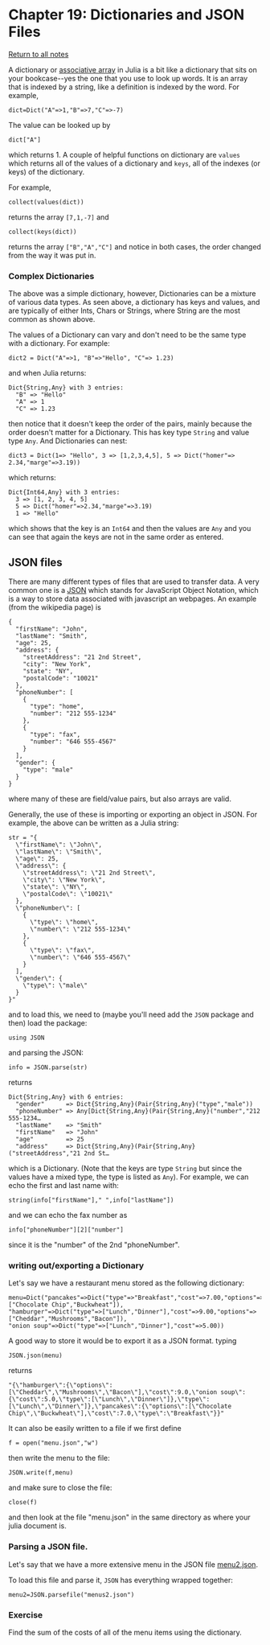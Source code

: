 Chapter 19: Dictionaries and JSON Files
========

[Return to all notes](index.html)

A dictionary or [associative array](https://docs.julialang.org/en/v1.0/base/collections/#Dictionaries-1) in Julia is a bit like a dictionary that sits on your bookcase--yes the one that you use to look up words.  It is an array that is indexed by a string, like a definition is indexed by the word.  For example,

```
dict=Dict("A"=>1,"B"=>7,"C"=>-7)
```

The value can be looked up by
```
dict["A"]
```
which returns 1.  A couple of helpful functions on dictionary are `values` which returns all of the values of a dictionary and `keys`, all of the indexes (or keys) of the dictionary.  

For example,
```
collect(values(dict))
```

returns the array `[7,1,-7]` and
```
collect(keys(dict))
```

returns the array `["B","A","C"]` and notice in both cases, the order changed from the way it was put in.  

### Complex Dictionaries

The above was a simple dictionary, however, Dictionaries can be a mixture of various data types.  As seen above, a dictionary has keys and values, and are typically of either Ints, Chars or Strings, where String are the most common as shown above.  

The values of a Dictionary can vary and don't need to be the same type with a dictionary. For example:
```
dict2 = Dict("A"=>1, "B"=>"Hello", "C"=> 1.23)
```
and when Julia returns:
```
Dict{String,Any} with 3 entries:
  "B" => "Hello"
  "A" => 1
  "C" => 1.23
```

then notice that it doesn't keep the order of the pairs, mainly because the order doesn't matter for a Dictionary.  This has key type `String` and value type `Any`.  And Dictionaries can nest:
```
dict3 = Dict(1=> "Hello", 3 => [1,2,3,4,5], 5 => Dict("homer"=> 2.34,"marge"=>3.19))
```

which returns:
```
Dict{Int64,Any} with 3 entries:
  3 => [1, 2, 3, 4, 5]
  5 => Dict("homer"=>2.34,"marge"=>3.19)
  1 => "Hello"
```

which shows that the key is an `Int64` and then the values are `Any` and you can see that again the keys are not in the same order as entered.  



## JSON files

There are many different types of files that are used to transfer data.  A very common one is a [JSON](https://en.wikipedia.org/wiki/JSON) which stands for JavaScript Object Notation, which is a way to store data associated with javascript an webpages.  An example (from the wikipedia page) is
```
{
  "firstName": "John",
  "lastName": "Smith",
  "age": 25,
  "address": {
    "streetAddress": "21 2nd Street",
    "city": "New York",
    "state": "NY",
    "postalCode": "10021"
  },
  "phoneNumber": [
    {
      "type": "home",
      "number": "212 555-1234"
    },
    {
      "type": "fax",
      "number": "646 555-4567"
    }
  ],
  "gender": {
    "type": "male"
  }
}
```

where many of these are field/value pairs, but also arrays are valid.    

Generally, the use of these is importing or exporting an object in JSON.  For example, the above can be written as a Julia string:

```
str = "{
  \"firstName\": \"John\",
  \"lastName\": \"Smith\",
  \"age\": 25,
  \"address\": {
    \"streetAddress\": \"21 2nd Street\",
    \"city\": \"New York\",
    \"state\": \"NY\",
    \"postalCode\": \"10021\"
  },
  \"phoneNumber\": [
    {
      \"type\": \"home\",
      \"number\": \"212 555-1234\"
    },
    {
      \"type\": \"fax\",
      \"number\": \"646 555-4567\"
    }
  ],
  \"gender\": {
    \"type\": \"male\"
  }
}"
```

and to load this, we need to (maybe you'll need add the `JSON` package and then) load the package:
```
using JSON
```

and parsing the JSON:

```
info = JSON.parse(str)
```

returns

```
Dict{String,Any} with 6 entries:
  "gender"      => Dict{String,Any}(Pair{String,Any}("type","male"))
  "phoneNumber" => Any[Dict{String,Any}(Pair{String,Any}("number","212 555-1234…
  "lastName"    => "Smith"
  "firstName"   => "John"
  "age"         => 25
  "address"     => Dict{String,Any}(Pair{String,Any}("streetAddress","21 2nd St…
```

which is a Dictionary.  (Note that the keys are type `String` but since the values have a mixed type, the type is listed as `Any`).   For example, we can echo the first and last name with:
```
string(info["firstName"]," ",info["lastName"])
```

and we can echo the fax number as
```
info["phoneNumber"][2]["number"]
```

since it is the "number" of the 2nd "phoneNumber".

### writing out/exporting a Dictionary

Let's say we have a restaurant menu stored as the following dictionary:
```
menu=Dict("pancakes"=>Dict("type"=>"Breakfast","cost"=>7.00,"options"=>["Chocolate Chip","Buckwheat"]),
"hamburger"=>Dict("type"=>["Lunch","Dinner"],"cost"=>9.00,"options"=>["Cheddar","Mushrooms","Bacon"]),
"onion soup"=>Dict("type"=>["Lunch","Dinner"],"cost"=>5.00))
```

A good way to store it would be to export it as a JSON format.  typing
```
JSON.json(menu)
```

returns
```
"{\"hamburger\":{\"options\":[\"Cheddar\",\"Mushrooms\",\"Bacon\"],\"cost\":9.0,\"onion soup\":{\"cost\":5.0,\"type\":[\"Lunch\",\"Dinner\"]},\"type\":[\"Lunch\",\"Dinner\"]},\"pancakes\":{\"options\":[\"Chocolate Chip\",\"Buckwheat\"],\"cost\":7.0,\"type\":\"Breakfast\"}}"
```

It can also be easily written to a file if we first define
```
f = open("menu.json","w")
```

then write the menu to the file:

```
JSON.write(f,menu)
```

and make sure to close the file:
```
close(f)
```

and then look at the file "menu.json" in the same directory as where your julia document is.

### Parsing a JSON file.

Let's say that we have a more extensive menu in the JSON file [menu2.json](menu2.json).

To load this file and parse it, `JSON` has everything wrapped together:
```
menu2=JSON.parsefile("menus2.json")
```

### Exercise

Find the sum of the costs of all of the menu items using the dictionary.  
